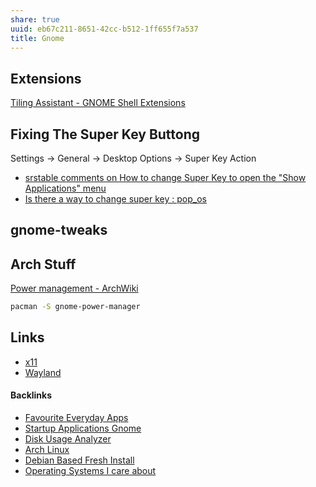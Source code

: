 ```yaml
---
share: true
uuid: eb67c211-8651-42cc-b512-1ff655f7a537
title: Gnome
---
```

## Extensions

[Tiling Assistant - GNOME Shell Extensions](https://extensions.gnome.org/extension/3733/tiling-assistant/)

## Fixing The Super Key Buttong

Settings -> General -> Desktop Options -> Super Key Action

* [srstable comments on How to change Super Key to open the "Show Applications" menu](https://old.reddit.com/r/pop_os/comments/p23gq4/how_to_change_super_key_to_open_the_show/h8hwr90/)
* [Is there a way to change super key : pop\_os](https://old.reddit.com/r/pop_os/comments/arp7qg/is_there_a_way_to_change_super_key/)

## gnome-tweaks


## Arch Stuff

[Power management - ArchWiki](https://wiki.archlinux.org/title/Power_management)

``` bash
pacman -S gnome-power-manager
```

## Links

* [x11](/d72a08f8-38dc-4011-b810-2ca72035f6fb) 
* [Wayland](/44f3c8f7-ce5d-4a19-a5a0-b6343c6ef137)

#### Backlinks

* [Favourite Everyday Apps](/444ff7c7-77b4-483c-b801-3955d2daeb0a)
* [Startup Applications Gnome](/93da99fe-fb0e-45ff-9f70-96a28dfe4ffd)
* [Disk Usage Analyzer](/654f0f13-f33b-496c-a742-b3e7df27922b)
* [Arch Linux](/3562b69e-e1de-43cd-9d89-b5f3ed5ba452)
* [Debian Based Fresh Install](/e231d0df-f038-4611-b9b5-e05c6549b328)
* [Operating Systems I care about](/0cfccaf0-dc64-4d53-9c8c-d7004b2d5814)